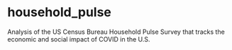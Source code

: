 # household_pulse
Analysis of the US Census Bureau Household Pulse Survey that tracks the economic and social impact of COVID in the U.S.
